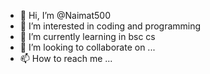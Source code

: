 - 👋 Hi, I’m @Naimat500
- 👀 I’m interested in coding and programming 
- 🌱 I’m currently learning in  bsc cs
- 💞️ I’m looking to collaborate on ...
- 📫 How to reach me ...

<!---
Naimat500/Naimat500 is a ✨ special ✨ repository because its `README.md` (this file) appears on your GitHub profile.
You can click the Preview link to take a look at your changes.
--->
